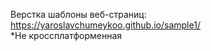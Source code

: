 Верстка шаблоны веб-страниц: https://yaroslavchumeykoo.github.io/sample1/ <br>
*Не кроссплатформенная
